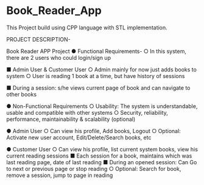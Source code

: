 # Book_Reader_App
This Project build using CPP language with STL implementation.

PROJECT DESCRIPTION-

Book Reader APP Project
● Functional Requirements-
○ In this system, there are 2 users who could login/sign up

■ Admin User & Customer User
○ Admin mainly for now just adds books to system
○ User is reading 1 book at a time, but have history of sessions

■ During a session: s/he views current page of book and can navigate to other books

● Non-Functional Requirements
○ Usability: The system is understandable, usable and compatible with other systems
○ Security, reliability, performance, maintainability & scalability (optional)

● Admin User
○ Can view his profile, Add books, Logout
○ Optional: Activate new user account, Edit/Delete/Search books, etc

● Customer User
○ Can view his profile, list current system books, view his current reading sessions
■ Each session for a book, maintains which was last reading page, date of last reading
■ During an opened session: Can Go to next or previous page or stop reading
○ Optional: Search for book, remove a session, jump to page in reading

